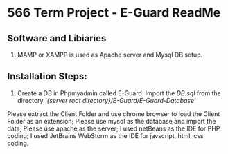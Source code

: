 # 566 Term Project - E-Guard ReadMe

## Software and Libiaries

1. MAMP or XAMPP is used as Apache server and Mysql DB setup.

## Installation Steps:

1. Create a DB in Phpmyadmin called E-Guard. Import the *DB.sql* from the directory *'{server root directory}/E-Guard/E-Guard-Database'*



Please extract the Client Folder and use chrome browser to load the Client Folder as an extension;
Please use mysql as the database and import the data;
Please use apache as the server;
I used netBeans as the IDE for PHP coding;
I used JetBrains WebStorm as the IDE for javscript, html, css coding.
